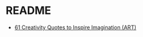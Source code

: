 # README

- [61 Creativity Quotes to Inspire Imagination (ART)](https://graciousquotes.com/creativity/)